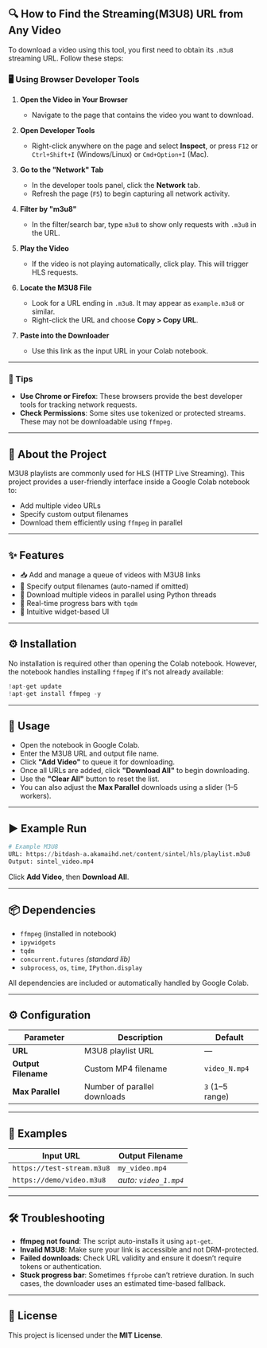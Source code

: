 ## 🔍 How to Find the Streaming(M3U8) URL from Any Video

To download a video using this tool, you first need to obtain its `.m3u8` streaming URL. Follow these steps:

### 🖥️ Using Browser Developer Tools

1. **Open the Video in Your Browser**
   - Navigate to the page that contains the video you want to download.

2. **Open Developer Tools**
   - Right-click anywhere on the page and select **Inspect**, or press `F12` or `Ctrl+Shift+I` (Windows/Linux) or `Cmd+Option+I` (Mac).

3. **Go to the "Network" Tab**
   - In the developer tools panel, click the **Network** tab.
   - Refresh the page (`F5`) to begin capturing all network activity.

4. **Filter by "m3u8"**
   - In the filter/search bar, type `m3u8` to show only requests with `.m3u8` in the URL.

5. **Play the Video**
   - If the video is not playing automatically, click play. This will trigger HLS requests.

6. **Locate the M3U8 File**
   - Look for a URL ending in `.m3u8`. It may appear as `example.m3u8` or similar.
   - Right-click the URL and choose **Copy > Copy URL**.

7. **Paste into the Downloader**
   - Use this link as the input URL in your Colab notebook.

---

### 📌 Tips

- **Use Chrome or Firefox**: These browsers provide the best developer tools for tracking network requests.
- **Check Permissions**: Some sites use tokenized or protected streams. These may not be downloadable using `ffmpeg`.


---

## 🧠 About the Project

M3U8 playlists are commonly used for HLS (HTTP Live Streaming). This project provides a user-friendly interface inside a Google Colab notebook to:
- Add multiple video URLs
- Specify custom output filenames
- Download them efficiently using `ffmpeg` in parallel

---

## ✨ Features

- 📥 Add and manage a queue of videos with M3U8 links
- 🧾 Specify output filenames (auto-named if omitted)
- 🧵 Download multiple videos in parallel using Python threads
- 🔁 Real-time progress bars with `tqdm`
- 🧩 Intuitive widget-based UI

---

## ⚙️ Installation

No installation is required other than opening the Colab notebook. However, the notebook handles installing `ffmpeg` if it's not already available:

```python
!apt-get update
!apt-get install ffmpeg -y
```

---

## 🚀 Usage

- Open the notebook in Google Colab.
- Enter the M3U8 URL and output file name.
- Click **"Add Video"** to queue it for downloading.
- Once all URLs are added, click **"Download All"** to begin downloading.
- Use the **"Clear All"** button to reset the list.
- You can also adjust the **Max Parallel** downloads using a slider (1–5 workers).

---

## ▶️ Example Run

```python
# Example M3U8
URL: https://bitdash-a.akamaihd.net/content/sintel/hls/playlist.m3u8
Output: sintel_video.mp4
```

Click **Add Video**, then **Download All**.

---

## 📦 Dependencies

- `ffmpeg` (installed in notebook)
- `ipywidgets`
- `tqdm`
- `concurrent.futures` *(standard lib)*
- `subprocess`, `os`, `time`, `IPython.display`

All dependencies are included or automatically handled by Google Colab.

---

## ⚙️ Configuration

| Parameter         | Description                        | Default        |
|------------------|------------------------------------|----------------|
| **URL**           | M3U8 playlist URL                  | —              |
| **Output Filename** | Custom MP4 filename             | `video_N.mp4`  |
| **Max Parallel**   | Number of parallel downloads       | `3` (1–5 range) |

---

## 🧪 Examples

| Input URL                      | Output Filename     |
|--------------------------------|---------------------|
| `https://test-stream.m3u8`     | `my_video.mp4`      |
| `https://demo/video.m3u8`      | *auto: `video_1.mp4`* |

---

## 🛠️ Troubleshooting

- **ffmpeg not found**: The script auto-installs it using `apt-get`.
- **Invalid M3U8**: Make sure your link is accessible and not DRM-protected.
- **Failed downloads**: Check URL validity and ensure it doesn’t require tokens or authentication.
- **Stuck progress bar**: Sometimes `ffprobe` can’t retrieve duration. In such cases, the downloader uses an estimated time-based fallback.

---

## 🪪 License

This project is licensed under the **MIT License**.
